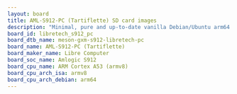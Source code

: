 ```yaml
---
layout: board
title: AML-S912-PC (Tartiflette) SD card images
description: "Minimal, pure and up-to-date vanilla Debian/Ubuntu arm64 SD card images for AML-S912-PC (Tartiflette) by Libre Computer, SoC: Amlogic S912, CPU ISA: armv8"
board_id: libretech_s912_pc
board_dtb_name: meson-gxm-s912-libretech-pc
board_name: AML-S912-PC (Tartiflette)
board_maker_name: Libre Computer
board_soc_name: Amlogic S912
board_cpu_name: ARM Cortex A53 (armv8)
board_cpu_arch_isa: armv8
board_cpu_arch_debian: arm64
---
```

